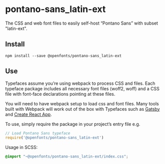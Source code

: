 
# pontano-sans_latin-ext

The CSS and web font files to easily self-host “Pontano Sans” with subset "latin-ext".

## Install

`npm install --save @openfonts/pontano-sans_latin-ext`

## Use

Typefaces assume you’re using webpack to process CSS and files. Each typeface
package includes all necessary font files (woff2, woff) and a CSS file with
font-face declarations pointing at these files.

You will need to have webpack setup to load css and font files. Many tools built
with Webpack will work out of the box with Typefaces such as [Gatsby](https://github.com/gatsbyjs/gatsby)
and [Create React App](https://github.com/facebookincubator/create-react-app).

To use, simply require the package in your project’s entry file e.g.

```javascript
// Load Pontano Sans typeface
require('@openfonts/pontano-sans_latin-ext')
```

Usage in SCSS:
```scss
@import "~@openfonts/pontano-sans_latin-ext/index.css";
```
